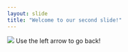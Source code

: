 ```yaml
---
layout: slide
title: "Welcome to our second slide!"
---
```

<img src="https://commons.wikimedia.org/wiki/File:Google_%22G%22_Logo.svg">
Use the left arrow to go back!

